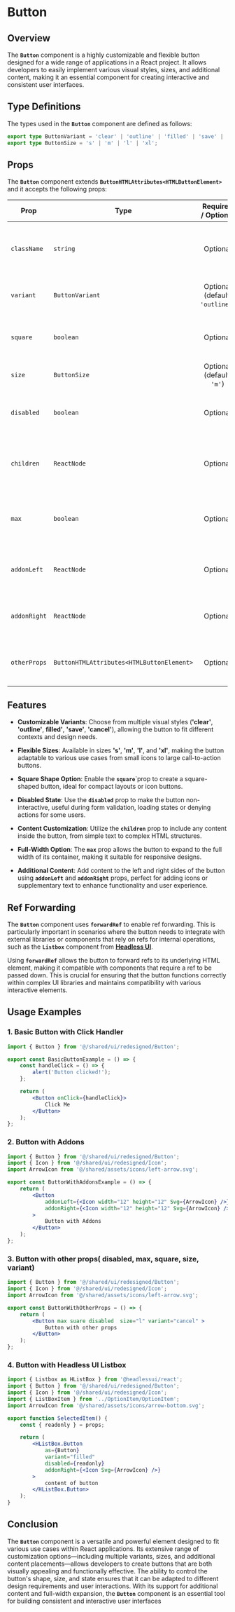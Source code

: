 # Button
## Overview
The **`Button`** component is a highly customizable and flexible button designed for a wide range of applications in a React project. It allows developers to easily implement various visual styles, sizes, and additional content, making it an essential component for creating interactive and consistent user interfaces.

## Type Definitions
The types used in the **`Button`** component are defined as follows:
```typescript
export type ButtonVariant = 'clear' | 'outline' | 'filled' | 'save' | 'cancel';
export type ButtonSize = 's' | 'm' | 'l' | 'xl';
```
## Props 
The **`Button`** component extends **`ButtonHTMLAttributes<HTMLButtonElement>`** and it  accepts the following props:

| Prop         | Type                                        |          Required / Optional          | Description                                                                 |
|--------------|---------------------------------------------|:-------------------------------------:|-----------------------------------------------------------------------------|
| `className`  | `string`                                    |               Optional                | Additional custom class names to style the button.                          |
| `variant`    | `ButtonVariant` | Optional <br/> (default: `'outline'`) | Determines the visual style of the button.                                  |
| `square`     | `boolean`                                   |               Optional                | If `true`, the button will have a square shape.                             |
| `size`       | `ButtonSize`                 |      Optional <br/> (default: `'m'`)       | Specifies the size of the button.                                           |
| `disabled`   | `boolean`                                   |               Optional                | If `true`, the button will be disabled and non-interactive.                 |
| `children`   | `ReactNode`                                 |               Optional                | The content to be displayed inside the button.                              |
| `max`        | `boolean`                                   |               Optional                | If `true`, the button will expand to take the full available width.         |
| `addonLeft`  | `ReactNode`                                 |               Optional                | Content to be placed on the left side of the button.                        |
| `addonRight` | `ReactNode`                                 |               Optional                | Content to be placed on the right side of the button.                       |
| `otherProps` | `ButtonHTMLAttributes<HTMLButtonElement>`   |               Optional                | Any additional button HTML attributes.                                      |

## Features
- **Customizable Variants**: Choose from multiple visual styles (**'clear'**, **'outline'**, **filled'**, **'save'**, **'cancel'**), allowing the button to fit different contexts and design needs.

- **Flexible Sizes**: Available in sizes **'s'**, **'m'**, **'l'**, and **'xl'**, making the button adaptable to various use cases from small icons to large call-to-action buttons.

- **Square Shape Option**: Enable the **`square`**`prop to create a square-shaped button, ideal for compact layouts or icon buttons.

- **Disabled State**: Use the **`disabled`** prop to make the button non-interactive, useful during form validation, loading states or denying actions for some users.

- **Content Customization**: Utilize the **`children`** prop to include any content inside the button, from simple text to complex HTML structures.

- **Full-Width Option**: The **`max`** prop allows the button to expand to the full width of its container, making it suitable for responsive designs.

- **Additional Content**: Add content to the left and right sides of the button using **`addonLeft`** and **`addonRight`** props, perfect for adding icons or supplementary text to enhance functionality and user experience.
  
## Ref Forwarding
The **`Button`** component uses **`forwardRef`** to enable ref forwarding. This is particularly important in scenarios where the button needs to integrate with external libraries or components that rely on refs for internal operations, such as the **`Listbox`** component from **[Headless UI](https://headlessui.com/)**.

Using **`forwardRef`** allows the button to forward refs to its underlying HTML element, making it compatible with components that require a ref to be passed down. This is crucial for ensuring that the button functions correctly within complex UI libraries and maintains compatibility with various interactive elements.


## Usage Examples

### 1. Basic Button with Click Handler
```jsx
import { Button } from '@/shared/ui/redesigned/Button';

export const BasicButtonExample = () => {
    const handleClick = () => {
        alert('Button clicked!');
    };

    return (
        <Button onClick={handleClick}>
            Click Me
        </Button>
    );
};
```

### 2. Button with Addons
```jsx
import { Button } from '@/shared/ui/redesigned/Button';
import { Icon } from '@/shared/ui/redesigned/Icon';
import ArrowIcon from '@/shared/assets/icons/left-arrow.svg';

export const ButtonWithAddonsExample = () => {
    return (
        <Button
            addonLeft={<Icon width="12" height="12" Svg={ArrowIcon} />}
            addonRight={<Icon width="12" height="12" Svg={ArrowIcon} />}
        >
            Button with Addons
        </Button>
    );
};
```

### 3. Button with other props( disabled, max, square, size, variant)
```jsx
import { Button } from '@/shared/ui/redesigned/Button';
import { Icon } from '@/shared/ui/redesigned/Icon';
import ArrowIcon from '@/shared/assets/icons/left-arrow.svg';

export const ButtonWithOtherProps = () => {
    return (
        <Button max suare disabled  size="l" variant="cancel" >
            Button with other props
        </Button>
    );
};
```

### 4. Button with Headless UI Listbox
```jsx
import { Listbox as HListBox } from '@headlessui/react';
import { Button } from '@/shared/ui/redesigned/Button';
import { Icon } from '@/shared/ui/redesigned/Icon';
import { ListBoxItem } from '../OptionItem/OptionItem';
import ArrowIcon from '@/shared/assets/icons/arrow-bottom.svg';

export function SelectedItem() {
    const { readonly } = props;

    return (
        <HListBox.Button
            as={Button}
            variant="filled"
            disabled={readonly}
            addonRight={<Icon Svg={ArrowIcon} />}
        >
            content of button 
        </HListBox.Button>
    );
}
```

## Conclusion
The **`Button`** component is a versatile and powerful element designed to fit various use cases within React applications. Its extensive range of customization options—including multiple variants, sizes, and additional content placements—allows developers to create buttons that are both visually appealing and functionally effective. The ability to control the button's shape, size, and state ensures that it can be adapted to different design requirements and user interactions. With its support for additional content and full-width expansion, the **`Button`** component is an essential tool for building consistent and interactive user interfaces
